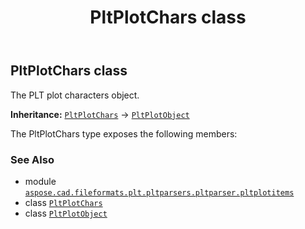 ﻿---
title: PltPlotChars class
second_title: Aspose.CAD for Python via .NET API References
description: 
type: docs
weight: 40
url: /aspose.cad.fileformats.plt.pltparsers.pltparser.pltplotitems/pltplotchars/
is_root: false
---

## PltPlotChars class

The PLT plot characters object.



**Inheritance:** [`PltPlotChars`](/cad/python-net/aspose.cad.fileformats.plt.pltparsers.pltparser.pltplotitems/pltplotchars) → 
[`PltPlotObject`](/cad/python-net/aspose.cad.fileformats.plt.pltparsers.pltparser.pltplotitems/pltplotobject)



The PltPlotChars type exposes the following members:


### See Also
* module [`aspose.cad.fileformats.plt.pltparsers.pltparser.pltplotitems`](..)
* class [`PltPlotChars`](/cad/python-net/aspose.cad.fileformats.plt.pltparsers.pltparser.pltplotitems/pltplotchars)
* class [`PltPlotObject`](/cad/python-net/aspose.cad.fileformats.plt.pltparsers.pltparser.pltplotitems/pltplotobject)
